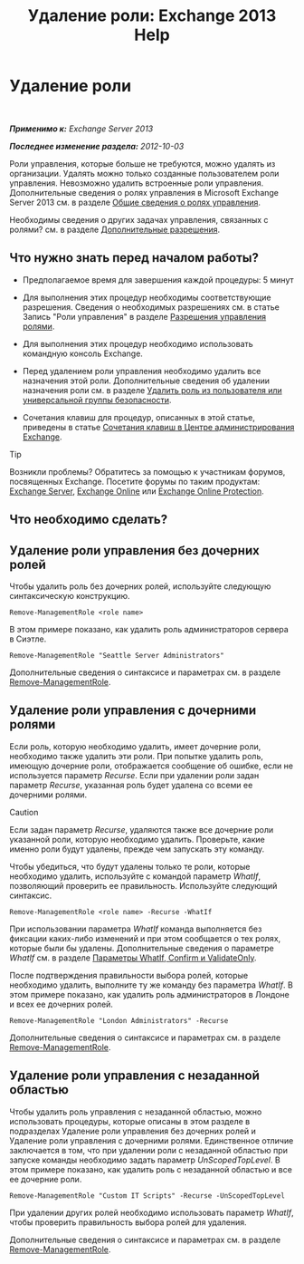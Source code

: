 ﻿---
title: 'Удаление роли: Exchange 2013 Help'
TOCTitle: Удаление роли
ms:assetid: 2fb6f453-f37a-4636-8353-3f9927f81298
ms:mtpsurl: https://technet.microsoft.com/ru-ru/library/Dd335178(v=EXCHG.150)
ms:contentKeyID: 50487752
ms.date: 04/30/2018
mtps_version: v=EXCHG.150
ms.translationtype: HT
---

# Удаление роли

 

_**Применимо к:** Exchange Server 2013_

_**Последнее изменение раздела:** 2012-10-03_

Роли управления, которые больше не требуются, можно удалять из организации. Удалять можно только созданные пользователем роли управления. Невозможно удалить встроенные роли управления. Дополнительные сведения о ролях управления в Microsoft Exchange Server 2013 см. в разделе [Общие сведения о ролях управления](understanding-management-roles-exchange-2013-help.md).

Необходимы сведения о других задачах управления, связанных с ролями? см. в разделе [Дополнительные разрешения](advanced-permissions-exchange-2013-help.md).

## Что нужно знать перед началом работы?

  - Предполагаемое время для завершения каждой процедуры: 5 минут

  - Для выполнения этих процедур необходимы соответствующие разрешения. Сведения о необходимых разрешениях см. в статье Запись "Роли управления" в разделе [Разрешения управления ролями](role-management-permissions-exchange-2013-help.md).

  - Для выполнения этих процедур необходимо использовать командную консоль Exchange.

  - Перед удалением роли управления необходимо удалить все назначения этой роли. Дополнительные сведения об удалении назначения роли см. в разделе [Удалить роль из пользователя или универсальной группы безопасности](remove-a-role-from-a-user-or-usg-exchange-2013-help.md).

  - Сочетания клавиш для процедур, описанных в этой статье, приведены в статье [Сочетания клавиш в Центре администрирования Exchange](keyboard-shortcuts-in-the-exchange-admin-center-exchange-online-protection-help.md).

> [!TIP]  
> Возникли проблемы? Обратитесь за помощью к участникам форумов, посвященных Exchange. Посетите форумы по таким продуктам: <a href="https://go.microsoft.com/fwlink/p/?linkid=60612">Exchange Server</a>, <a href="https://go.microsoft.com/fwlink/p/?linkid=267542">Exchange Online</a> или <a href="https://go.microsoft.com/fwlink/p/?linkid=285351">Exchange Online Protection</a>.


## Что необходимо сделать?

## Удаление роли управления без дочерних ролей

Чтобы удалить роль без дочерних ролей, используйте следующую синтаксическую конструкцию.

    Remove-ManagementRole <role name>

В этом примере показано, как удалить роль администраторов сервера в Сиэтле.

    Remove-ManagementRole "Seattle Server Administrators"

Дополнительные сведения о синтаксисе и параметрах см. в разделе [Remove-ManagementRole](https://technet.microsoft.com/ru-ru/library/dd351170\(v=exchg.150\)).

## Удаление роли управления с дочерними ролями

Если роль, которую необходимо удалить, имеет дочерние роли, необходимо также удалить эти роли. При попытке удалить роль, имеющую дочерние роли, отображается сообщение об ошибке, если не используется параметр *Recurse*. Если при удалении роли задан параметр *Recurse*, указанная роль будет удалена со всеми ее дочерними ролями.

> [!CAUTION]  
> Если задан параметр <em>Recurse</em>, удаляются также все дочерние роли указанной роли, которую необходимо удалить. Проверьте, какие именно роли будут удалены, прежде чем запускать эту команду.


Чтобы убедиться, что будут удалены только те роли, которые необходимо удалить, используйте с командой параметр *WhatIf*, позволяющий проверить ее правильность. Используйте следующий синтаксис.

    Remove-ManagementRole <role name> -Recurse -WhatIf

При использовании параметра *WhatIf* команда выполняется без фиксации каких-либо изменений и при этом сообщается о тех ролях, которые были бы удалены. Дополнительные сведения о параметре *WhatIf* см. в разделе [Параметры WhatIf, Confirm и ValidateOnly](whatif-confirm-and-validateonly-switches-exchange-2013-help.md).

После подтверждения правильности выбора ролей, которые необходимо удалить, выполните ту же команду без параметра *WhatIf*. В этом примере показано, как удалить роль администраторов в Лондоне и всех ее дочерних ролей.

    Remove-ManagementRole "London Administrators" -Recurse

Дополнительные сведения о синтаксисе и параметрах см. в разделе [Remove-ManagementRole](https://technet.microsoft.com/ru-ru/library/dd351170\(v=exchg.150\)).

## Удаление роли управления с незаданной областью

Чтобы удалить роль управления с незаданной областью, можно использовать процедуры, которые описаны в этом разделе в подразделах Удаление роли управления без дочерних ролей и Удаление роли управления с дочерними ролями. Единственное отличие заключается в том, что при удалении роли с незаданной областью при запуске команды необходимо задать параметр *UnScopedTopLevel*. В этом примере показано, как удалить роль с незаданной областью и все ее дочерние роли.

    Remove-ManagementRole "Custom IT Scripts" -Recurse -UnScopedTopLevel

При удалении других ролей необходимо использовать параметр *WhatIf*, чтобы проверить правильность выбора ролей для удаления.

Дополнительные сведения о синтаксисе и параметрах см. в разделе [Remove-ManagementRole](https://technet.microsoft.com/ru-ru/library/dd351170\(v=exchg.150\)).

